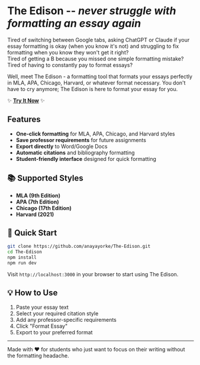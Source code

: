 # The Edison -- _never struggle with formatting an essay again_

Tired of switching between Google tabs, asking ChatGPT or Claude if your essay formatting is okay (when you know it's not) and struggling to fix formatting when you know they won't get it right?  
Tired of getting a B because you missed one simple formatting mistake?  
Tired of having to constantly pay to format essays?

Well, meet The Edison - a formatting tool that formats your essays perfectly in MLA, APA, Chicago, Harvard, or whatever format necessary. You don't have to cry anymore; The Edison is here to format your essay for you.

✨ **[Try It Now](https://anayayorke.github.io/The-Edison)** ✨

## Features

- **One-click formatting** for MLA, APA, Chicago, and Harvard styles
- **Save professor requirements** for future assignments
- **Export directly** to Word/Google Docs
- **Automatic citations** and bibliography formatting
- **Student-friendly interface** designed for quick formatting

## 📚 Supported Styles

- **MLA (9th Edition)**
- **APA (7th Edition)**
- **Chicago (17th Edition)**
- **Harvard (2021)**

## 🚀 Quick Start

```bash
git clone https://github.com/anayayorke/The-Edison.git
cd The-Edison
npm install
npm run dev
```

Visit `http://localhost:3000` in your browser to start using The Edison.

## 💡 How to Use

1. Paste your essay text
2. Select your required citation style
3. Add any professor-specific requirements
4. Click "Format Essay"
5. Export to your preferred format

---

Made with ❤️ for students who just want to focus on their writing without the formatting headache.
